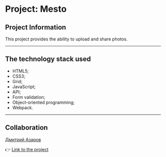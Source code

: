 # Project: Mesto

## Project Information

This project provides the ability to upload and share photos.

---

## The technology stack used

-  HTML5;
-  CSS3;
-  Grid;
-  JavaScript;
-  API;
-  Form validation;
-  Object-oriented programming;
-  Webpack.

---

## Collaboration

[Дмитрий Азаров](https://github.com/azarovdv)

👉 [Link to the project](https://shahtarov.github.io/mesto-project/)
